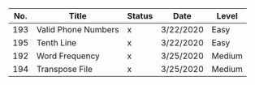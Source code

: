 | No. | Title                   | Status | Date      | Level  |
|-----|-------------------------|--------|-----------|--------|
| 193 | Valid Phone Numbers     | x      | 3/22/2020 | Easy   |
| 195 | Tenth Line              | x      | 3/22/2020 | Easy   |
| 192 | Word Frequency          | x      | 3/25/2020 | Medium |
| 194 | Transpose File          | x      | 3/25/2020 | Medium |
